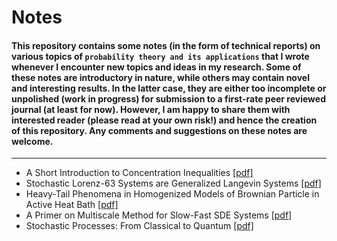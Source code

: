 # Notes

#### This repository contains some notes (in the form of technical reports) on various topics of ```probability theory and its applications``` that I wrote whenever I encounter new topics and ideas in my research. Some of these notes are introductory in nature, while others may contain novel and interesting results. In the latter case, they are either too incomplete or unpolished (work in progress) for submission to a first-rate peer reviewed journal (at least for now). However, I am happy to share them with interested reader (please read at your own risk!) and hence the creation of this repository. Any comments and suggestions on these notes are welcome. 
-----------

- A Short Introduction to Concentration Inequalities [[pdf]](https://github.com/shoelim/mathematical-notes/blob/master/An_Introduction_to_Concentration_Inequalities.pdf) 
- Stochastic Lorenz-63 Systems are Generalized Langevin Systems [[pdf]](https://github.com/shoelim/mathematical-notes/blob/master/From_Lorenz_to_Langevin.pdf)
- Heavy-Tail Phenomena in Homogenized Models of Brownian Particle in Active Heat Bath [[pdf]](https://github.com/shoelim/mathematical-notes/blob/master/Heavy_Tail_Phenomena_in_Effective_Models_of_Brownian_Particle_in_Active_Heat_Bath.pdf)
- A Primer on Multiscale Method for Slow-Fast SDE Systems [[pdf]](https://github.com/shoelim/mathematical-notes/blob/master/Multiscale_Methods.pdf)
- Stochastic Processes: From Classical to Quantum [[pdf]](https://github.com/shoelim/mathematical-notes/blob/master/Stochastic_Processes_From_Classical_to_Quantum.pdf)




